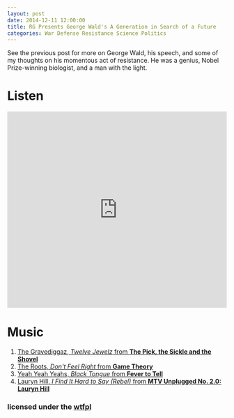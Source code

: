 ```yaml
---
layout: post
date: 2014-12-11 12:00:00
title: RG Presents George Wald's A Generation in Search of a Future
categories: War Defense Resistance Science Politics 
---
```


See the previous post for more on George Wald, his speech, and some of my 
thoughts on his momentous act of resistance. He was a genius, Nobel
Prize-winning biologist, and a man with the light. 

# Listen

<iframe width="100%" height="450" scrolling="no" frameborder="no" src="https://w.soundcloud.com/player/?url=https%3A//api.soundcloud.com/tracks/180990409&amp;auto_play=false&amp;hide_related=false&amp;show_comments=true&amp;show_user=true&amp;show_reposts=false&amp;visual=true"></iframe>

# Music

1. [The Gravediggaz, *Twelve Jewelz* from **The Pick, the Sickle and the Shovel**](https://itunes.apple.com/us/album/pick-sickle-shovel/id305558452)
1. [The Roots, *Don't Feel Right* from **Game Theory**](https://itunes.apple.com/us/album/game-theory-bonus-track-version/id183134522)
1. [Yeah Yeah Yeahs, *Black Tongue* from **Fever to Tell**](https://itunes.apple.com/us/album/fever-to-tell/id1265213)
1. [Lauryn Hill, *I Find It Hard to Say (Rebel)* from **MTV Unplugged No. 2.0: Lauryn Hill**](https://itunes.apple.com/us/album/mtv-unplugged-no.-2.0-lauryn/id192492278)


### licensed under the [wtfpl](http://www.wtfpl.net/)

